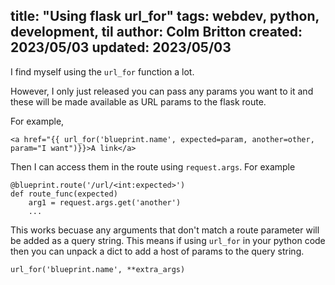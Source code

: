 title: "Using flask url_for"
tags: webdev, python, development, til
author: Colm Britton
created: 2023/05/03
updated: 2023/05/03
--------------------

I find myself using the `url_for` function a lot.

However, I only just released you can pass any params you want to it and these will be made available as URL params to the flask route.

For example,

```
<a href="{{ url_for('blueprint.name', expected=param, another=other, param="I want")}}>A link</a>
```

Then I can access them in the route using `request.args`. For example

```
@blueprint.route('/url/<int:expected>')
def route_func(expected)
    arg1 = request.args.get('another')
    ...
```

This works becuase any arguments that don't match a route parameter will be added as a query string. This means if using `url_for` in your python code then you can unpack a dict to add a host of params to the query string.

```
url_for('blueprint.name', **extra_args)
```
